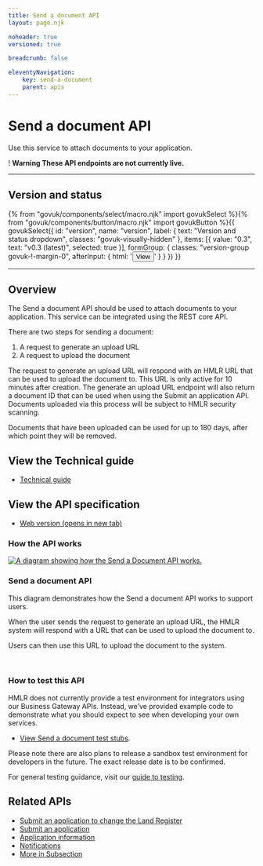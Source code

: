 ```yaml
---
title: Send a document API
layout: page.njk

noheader: true
versioned: true

breadcrumb: false

eleventyNavigation:
    key: send-a-document
    parent: apis
---
```


<div class="govuk-grid-row">
  <div class="govuk-grid-column-full">
    <h1 class="govuk-heading-xl">
      Send a document API
    </h1>
    <p class="govuk-body-l">Use this service to attach documents to your application.</p>
    <div class="govuk-warning-text">
      <span class="govuk-warning-text__icon" aria-hidden="true">!</span>
      <strong class="govuk-warning-text__text">
        <span class="govuk-visually-hidden">Warning</span>
        These API endpoints are not currently live.
      </strong>
    </div>
  </div>
</div>

<section class="govuk-grid-row">
  <div class="govuk-grid-column-two-thirds">
  <hr class="govuk-section-break govuk-section-break--m govuk-section-break--visible govuk-!-margin-top-0">
  <div class="bg-version-grid">
    <div>
        <h2 class="govuk-heading-m govuk-!-margin-0" id="version-and-status">Version and status</h2>
    </div>
    {% from "govuk/components/select/macro.njk" import govukSelect %}{% from "govuk/components/button/macro.njk" import govukButton %}{{ govukSelect({
        id: "version",
        name: "version",
        label: {
            text: "Version and status dropdown",
            classes: "govuk-visually-hidden"
        },
        items: [{
            value: "0.3",
            text: "v0.3 (latest)",
            selected: true
        }],
        formGroup: {
            classes: "version-group govuk-!-margin-0",
            afterInput: {
                html: '<button type="submit" 
                class="govuk-button govuk-!-margin-0" 
                data-module="govuk-button"
                onclick="setVersion();"
                >View</button>'
            }
        }
        }) }}
  </div>
  <hr class="govuk-section-break govuk-section-break--m govuk-section-break--visible">    
  <div>
    <h2 class="govuk-heading-m" id="overview">Overview</h2>
    <p class="govuk-body">
      The Send a document API should be used to attach documents to your application. This service can be integrated
      using the REST core API.</p>
    <p class="govuk-body">There are two steps for sending a document:</p>
    <ol class="govuk-list govuk-list--number">
      <li>A request to generate an upload URL</li>
      <li>A request to upload the document</li>
    </ol>
    <p class="govuk-body">The request to generate an upload URL will respond with an HMLR URL that can be used to
      upload the document to. This URL is only active for 10 minutes after creation. The generate an upload URL
      endpoint will also return a document ID that can be used when using the Submit an application API. Documents
      uploaded via this process will be subject to HMLR security scanning.</p>
    <p class="govuk-body">Documents that have been uploaded can be used for up to 180 days, after which point they
      will be removed.</p>
  </div>
  <div>
    <h2 class="govuk-heading-m" id="view-the-technical-guide">View the Technical guide</h2>
    <ul class="govuk-list">
      <li>
        <a class="govuk-body govuk-link" href="./technical-guide">Technical guide</a>
      </li>
    </ul>
  </div>
  <div>
    <h2 class="govuk-heading-m" id="view-the-api-specification">View the API specification</h2>
    <ul class="govuk-list">
      <li>
        <a class="govuk-body govuk-link"
          href="https://landregistry.github.io/bgtechdoc/vcad/v0_3/vcad-spec.html#tag/Send-a-document-API"
          rel="noreferrer noopener" target="_blank">Web version (opens in new tab)</a>
      </li>
    </ul>
  </div>
  <div>
    <h3 class="govuk-heading-m" id="how-the-service-api-works">How the API works</h3>
    <div class="govuk-!-padding-bottom-3"></div>
    <a target="_blank" href="/assets/images/SendADocumentSequence.png"><img src="/assets/images/SendADocumentSequence.png" alt="A diagram showing how the Send a Document API works."></a>
    <h3 class="govuk-heading-s">Send a document API</h3>
    <p class="govuk-body">This diagram demonstrates how the Send a document API works to support users.</p>
    <p class="govuk-body">When the user sends the request to generate an upload URL, the HMLR system will respond with a URL that can be used to upload the document to. </p>
    <p class="govuk-body">Users can then use this URL to upload the document to the system. </p>
  </div>
  <br>
  <div>
    <h3 class="govuk-heading-m" id="how-to-test-this-service-api">How to test this API</h3>
    <p class="govuk-body">HMLR does not currently provide a test environment for integrators using our Business
      Gateway APIs. Instead, we’ve provided example code to demonstrate what you should expect to see when developing
      your own services.</p>
    <ul class="govuk-list">
      <li>
        <p class="govuk-body"><a class="govuk-body govuk-link" href="./test-stubs">View Send a
            document test stubs</a>.</p>
      </li>
    </ul>
    <div class="govuk-inset-text">Please note there are also plans to release a sandbox test environment for developers in the future. The exact release date is to be confirmed.</div>
    <p class="govuk-body">For general testing guidance, visit our <a class="govuk-body govuk-link"
        href="/a-guide-to-testing">guide to testing</a>.</p>
  </div>
</div>
<div class="govuk-grid-column-one-third">
  <aside class="related-items" role="complementary">
    <h2 class="govuk-heading-m" id="related-apis">
      Related APIs
    </h2>
    <nav role="navigation" aria-labelledby="related-apis">
      <ul class="govuk-list govuk-!-font-size-16">
        <li>
          <a class="govuk-body govuk-link" href="/apis/submit-an-application-to-change-the-land-register">
            Submit an application to change the Land Register
          </a>
        </li>
        <li>
          <a class="govuk-body govuk-link" href="/apis/submit-an-application">
            Submit an application
          </a>
        </li>
        <li>
          <a class="govuk-body govuk-link" href="/apis/application-information">
            Application information
          </a>
        </li>
        <li>
          <a class="govuk-body govuk-link" href="/apis/notifications">
            Notifications
          </a>
        </li>
        <li>
          <a class="govuk-body govuk-link govuk-!-font-weight-bold" href="/find-a-service-api">
            More <span class="govuk-visually-hidden">in Subsection</span>
          </a>
        </li>
      </ul>
    </nav>
  </aside>
</div>
</section>

</div>